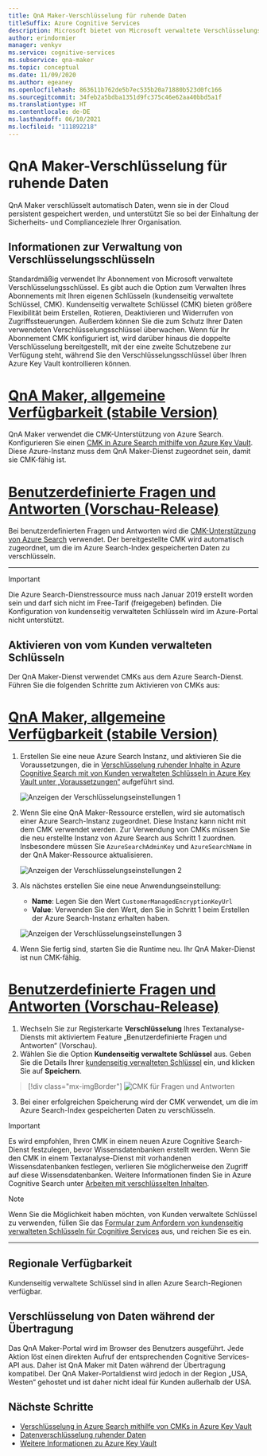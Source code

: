 ```yaml
---
title: QnA Maker-Verschlüsselung für ruhende Daten
titleSuffix: Azure Cognitive Services
description: Microsoft bietet von Microsoft verwaltete Verschlüsselungsschlüssel an und ermöglicht Ihnen auch die Verwaltung Ihrer Cognitive Services-Abonnements mit Ihren eigenen Schlüsseln, den so genannten kundenseitig verwalteten Schlüsseln (Customer Managed Keys, CMK). In diesem Artikel erfahren Sie mehr über die Datenverschlüsselung im Ruhezustand für QnA Maker und wie Sie CMK aktivieren und verwalten können.
author: erindormier
manager: venkyv
ms.service: cognitive-services
ms.subservice: qna-maker
ms.topic: conceptual
ms.date: 11/09/2020
ms.author: egeaney
ms.openlocfilehash: 863611b762de5b7ec535b20a71880b523d0fc166
ms.sourcegitcommit: 34feb2a5bdba1351d9fc375c46e62aa40bbd5a1f
ms.translationtype: HT
ms.contentlocale: de-DE
ms.lasthandoff: 06/10/2021
ms.locfileid: "111892218"
---
```

# <a name="qna-maker-encryption-of-data-at-rest"></a>QnA Maker-Verschlüsselung für ruhende Daten

QnA Maker verschlüsselt automatisch Daten, wenn sie in der Cloud persistent gespeichert werden, und unterstützt Sie so bei der Einhaltung der Sicherheits- und Complianceziele Ihrer Organisation.

## <a name="about-encryption-key-management"></a>Informationen zur Verwaltung von Verschlüsselungsschlüsseln

Standardmäßig verwendet Ihr Abonnement von Microsoft verwaltete Verschlüsselungsschlüssel. Es gibt auch die Option zum Verwalten Ihres Abonnements mit Ihren eigenen Schlüsseln (kundenseitig verwaltete Schlüssel, CMK). Kundenseitig verwaltete Schlüssel (CMK) bieten größere Flexibilität beim Erstellen, Rotieren, Deaktivieren und Widerrufen von Zugriffssteuerungen. Außerdem können Sie die zum Schutz Ihrer Daten verwendeten Verschlüsselungsschlüssel überwachen. Wenn für Ihr Abonnement CMK konfiguriert ist, wird darüber hinaus die doppelte Verschlüsselung bereitgestellt, mit der eine zweite Schutzebene zur Verfügung steht, während Sie den Verschlüsselungsschlüssel über Ihren Azure Key Vault kontrollieren können.

# <a name="qna-maker-ga-stable-release"></a>[QnA Maker, allgemeine Verfügbarkeit (stabile Version)](#tab/v1)

QnA Maker verwendet die CMK-Unterstützung von Azure Search. Konfigurieren Sie einen [CMK in Azure Search mithilfe von Azure Key Vault](../../search/search-security-manage-encryption-keys.md). Diese Azure-Instanz muss dem QnA Maker-Dienst zugeordnet sein, damit sie CMK-fähig ist.

# <a name="custom-question-answering-preview-release"></a>[Benutzerdefinierte Fragen und Antworten (Vorschau-Release)](#tab/v2)

Bei benutzerdefinierten Fragen und Antworten wird die [CMK-Unterstützung von Azure Search](../../search/search-security-manage-encryption-keys.md) verwendet. Der bereitgestellte CMK wird automatisch zugeordnet, um die im Azure Search-Index gespeicherten Daten zu verschlüsseln.

---

> [!IMPORTANT]
> Die Azure Search-Dienstressource muss nach Januar 2019 erstellt worden sein und darf sich nicht im Free-Tarif (freigegeben) befinden. Die Konfiguration von kundenseitig verwalteten Schlüsseln wird im Azure-Portal nicht unterstützt.

## <a name="enable-customer-managed-keys"></a>Aktivieren von vom Kunden verwalteten Schlüsseln

Der QnA Maker-Dienst verwendet CMKs aus dem Azure Search-Dienst. Führen Sie die folgenden Schritte zum Aktivieren von CMKs aus:

# <a name="qna-maker-ga-stable-release"></a>[QnA Maker, allgemeine Verfügbarkeit (stabile Version)](#tab/v1)

1. Erstellen Sie eine neue Azure Search Instanz, und aktivieren Sie die Voraussetzungen, die in [Verschlüsselung ruhender Inhalte in Azure Cognitive Search mit von Kunden verwalteten Schlüsseln in Azure Key Vault unter „Voraussetzungen“](../../search/search-security-manage-encryption-keys.md#prerequisites) aufgeführt sind.

   ![Anzeigen der Verschlüsselungseinstellungen 1](../media/cognitive-services-encryption/qna-encryption-1.png)

2. Wenn Sie eine QnA Maker-Ressource erstellen, wird sie automatisch einer Azure Search-Instanz zugeordnet. Diese Instanz kann nicht mit dem CMK verwendet werden. Zur Verwendung von CMKs müssen Sie die neu erstellte Instanz von Azure Search aus Schritt 1 zuordnen. Insbesondere müssen Sie `AzureSearchAdminKey` und `AzureSearchName` in der QnA Maker-Ressource aktualisieren.

   ![Anzeigen der Verschlüsselungseinstellungen 2](../media/cognitive-services-encryption/qna-encryption-2.png)

3. Als nächstes erstellen Sie eine neue Anwendungseinstellung:
   * **Name**: Legen Sie den Wert `CustomerManagedEncryptionKeyUrl`
   * **Value**: Verwenden Sie den Wert, den Sie in Schritt 1 beim Erstellen der Azure Search-Instanz erhalten haben.

   ![Anzeigen der Verschlüsselungseinstellungen 3](../media/cognitive-services-encryption/qna-encryption-3.png)

4. Wenn Sie fertig sind, starten Sie die Runtime neu. Ihr QnA Maker-Dienst ist nun CMK-fähig.

# <a name="custom-question-answering-preview-release"></a>[Benutzerdefinierte Fragen und Antworten (Vorschau-Release)](#tab/v2)

1.  Wechseln Sie zur Registerkarte **Verschlüsselung** Ihres Textanalyse-Diensts mit aktiviertem Feature „Benutzerdefinierte Fragen und Antworten“ (Vorschau).
2.  Wählen Sie die Option **Kundenseitig verwaltete Schlüssel** aus. Geben Sie die Details Ihrer [kundenseitig verwalteten Schlüssel](../../storage/common/customer-managed-keys-configure-key-vault.md?tabs=portal) ein, und klicken Sie auf **Speichern**.

> [!div class="mx-imgBorder"]
> ![CMK für Fragen und Antworten](media/question-answering-cmk.png)
   
3.  Bei einer erfolgreichen Speicherung wird der CMK verwendet, um die im Azure Search-Index gespeicherten Daten zu verschlüsseln.

> [!IMPORTANT]
> Es wird empfohlen, Ihren CMK in einem neuen Azure Cognitive Search-Dienst festzulegen, bevor Wissensdatenbanken erstellt werden. Wenn Sie den CMK in einem Textanalyse-Dienst mit vorhandenen Wissensdatenbanken festlegen, verlieren Sie möglicherweise den Zugriff auf diese Wissensdatenbanken. Weitere Informationen finden Sie in Azure Cognitive Search unter [Arbeiten mit verschlüsselten Inhalten](../../search/search-security-manage-encryption-keys.md#work-with-encrypted-content).

> [!NOTE]
> Wenn Sie die Möglichkeit haben möchten, von Kunden verwaltete Schlüssel zu verwenden, füllen Sie das [Formular zum Anfordern von kundenseitig verwalteten Schlüsseln für Cognitive Services](https://aka.ms/cogsvc-cmk) aus, und reichen Sie es ein.

---

## <a name="regional-availability"></a>Regionale Verfügbarkeit

Kundenseitig verwaltete Schlüssel sind in allen Azure Search-Regionen verfügbar.

## <a name="encryption-of-data-in-transit"></a>Verschlüsselung von Daten während der Übertragung

Das QnA Maker-Portal wird im Browser des Benutzers ausgeführt. Jede Aktion löst einen direkten Aufruf der entsprechenden Cognitive Services-API aus. Daher ist QnA Maker mit Daten während der Übertragung kompatibel.
Der QnA Maker-Portaldienst wird jedoch in der Region „USA, Westen“ gehostet und ist daher nicht ideal für Kunden außerhalb der USA. 

## <a name="next-steps"></a>Nächste Schritte

* [Verschlüsselung in Azure Search mithilfe von CMKs in Azure Key Vault](../../search/search-security-manage-encryption-keys.md)
* [Datenverschlüsselung ruhender Daten](../../security/fundamentals/encryption-atrest.md)
* [Weitere Informationen zu Azure Key Vault](../../key-vault/general/overview.md)

